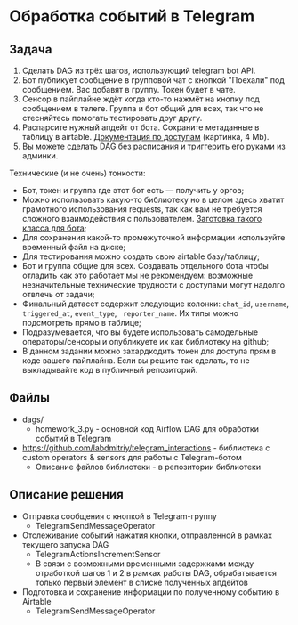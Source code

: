 # Обработка событий в Telegram

## Задача
1. Сделать DAG из трёх шагов, использующий telegram bot API.
2. Бот публикует сообщение в групповой чат с кнопкой "Поехали" под сообщением. Вас добавят в группу. Токен будет в чате.
3. Сенсор в пайплайне ждёт когда кто-то нажмёт на кнопку под сообщением в телеге. Группа и бот общий для всех, так что не стесняйтесь помогать тестировать друг другу.
4. Распарсите нужный апдейт от бота. Сохраните метаданные в таблицу в airtable. [Документация по доступам](https://github.com/python-jitsu/airflow101/blob/master/img/w3-airtable-access.png) (картинка, 4 Mb).
5. Вы можете сделать DAG без расписания и триггерить его руками из админки.

Технические (и не очень) тонкости:
- Бот, токен и группа где этот бот есть — получить у оргов;
- Можно использовать какую-то библиотеку но в целом здесь хватит грамотного использования requests, так как вам не требуется сложного взаимодействия с пользователем. [Заготовка такого класса для бота](https://github.com/python-jitsu/airflow101/blob/master/snippets/w3-example-tg-bot-class.py);
- Для сохранения какой-то промежуточной информации используйте временный файл на диске;
- Для тестирования можно создать свою airtable базу/таблицу;
- Бот и группа общие для всех. Создавать отдельного бота чтобы отладить как это работает мы не рекомендуем: возможные незначительные технические трудности с доступами могут надолго отвлечь от задачи;
- Финальный датасет содержит следующие колонки: `chat_id`, `username`, `triggered_at`, `event_type`, ` reporter_name`. Их типы можно подсмотреть прямо в таблице;
- Подразумевается, что вы будете использовать самодельные операторы/сенсоры и опубликуете их как библиотеку на github;
- В данном задании можно захардкодить токен для доступа прям в коде вашего пайплайна. Если вы решите так сделать, то не выкладывайте код в публичный репозиторий.

## Файлы
- dags/
  - homework_3.py - основной код Airflow DAG для обработки событий в Telegram
- https://github.com/labdmitriy/telegram_interactions - библиотека с custom operators & sensors для работы с Telegram-ботом
  - Описание файлов библиотеки - в репозитории библиотеки

## Описание решения
- Отправка сообщения с кнопкой в Telegram-группу
  - TelegramSendMessageOperator
- Отслеживание событий нажатия кнопки, отправленной в рамках текущего запуска DAG
  - TelegramActionsIncrementSensor
  - В связи с возможными временными задержками между отработкой шагов 1 и 2 в рамках работы DAG, обрабатывается только первый элемент в списке полученных апдейтов
- Подготовка и сохранение информации по полученному событию в Airtable
  - TelegramSendMessageOperator
